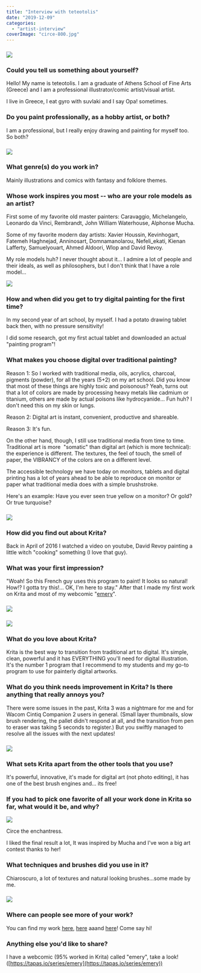 ```yaml
---
title: "Interview with teteotolis"
date: "2019-12-09"
categories: 
  - "artist-interview"
coverImage: "circe-800.jpg"
---
```


### ![](../images/fruit-pool-800.jpg)

### Could you tell us something about yourself?

Hello! My name is teteotolis. I am a graduate of Athens School of Fine Arts (Greece) and I am a professional illustrator/comic artist/visual artist.

I live in Greece, I eat gyro with suvlaki and I say Opa! sometimes.

### Do you paint professionally, as a hobby artist, or both?

I am a professional, but I really enjoy drawing and painting for myself too. So both?

### ![](../images/thor-800.jpg)

### What genre(s) do you work in?

Mainly illustrations and comics with fantasy and folklore themes.

### Whose work inspires you most -- who are your role models as an artist?

First some of my favorite old master painters: Caravaggio, Michelangelo, Leonardo da Vinci, Rembrandt, John William Waterhouse, Alphonse Mucha.

Some of my favorite modern day artists: Xavier Houssin, Kevinhogart, Fatemeh Haghnejad, Anninosart, Domnamanolarou, Nefeli\_ekati, Kienan Lafferty, Samuelyouart, Ahmed Aldoori, Wlop and David Revoy.

My role models huh? I never thought about it... I admire a lot of people and their ideals, as well as philosophers, but I don't think that I have a role model...

![](../images/rabbit-800.jpg)

### How and when did you get to try digital painting for the first time?

In my second year of art school, by myself. I had a potato drawing tablet back then, with no pressure sensitivity!

I did some research, got my first actual tablet and downloaded an actual "painting program"!

### What makes you choose digital over traditional painting?

Reason 1: So I worked with traditional media, oils, acrylics, charcoal, pigments (powder), for all the years (5+2) on my art school. Did you know that most of these things are highly toxic and poisonous? Yeah, turns out that a lot of colors are made by processing heavy metals like cadmium or titanium, others are made by actual poisons like hydrocyanide... Fun huh? I don't need this on my skin or lungs.

Reason 2: Digital art is instant, convenient, productive and shareable.

Reason 3: It's fun.

On the other hand, though, I still use traditional media from time to time. Traditional art is more  "somatic" than digital art (which is more technical): the experience is different. The textures, the feel of touch, the smell of paper, the VIBRANCY of the colors are on a different level.

The accessible technology we have today on monitors, tablets and digital printing has a lot of years ahead to be able to reproduce on monitor or paper what traditional media does with a simple brushstroke.

Here's an example: Have you ever seen true yellow on a monitor? Or gold? Or true turquoise?

### ![](../images/night-800.jpg)

### How did you find out about Krita?

Back in April of 2016 I watched a video on youtube, David Revoy painting a little witch "cooking" something (I love that guy).

### What was your first impression?

"Woah! So this French guy uses this program to paint! It looks so natural! How!? I gotta try this!... OK, I'm here to stay." After that I made my first work on Krita and most of my webcomic "[emery](https://tapas.io/series/emery)".

### ![](../images/emery1-800.jpg)

### ![](../images/emery2.jpg)

### What do you love about Krita?

Krita is the best way to transition from traditional art to digital. It's simple, clean, powerful and it has EVERYTHING you'll need for digital illustration. It's the number 1 program that I recommend to my students and my go-to program to use for painterly digital artworks.

### What do you think needs improvement in Krita? Is there anything that really annoys you?

There were some issues in the past, Krita 3 was a nightmare for me and for Wacom Cintiq Companion 2 users in general. (Small layer thumbnails, slow brush rendering, the pallet didn't respond at all, and the transition from pen to eraser was taking 5 seconds to register.) But you swiftly managed to resolve all the issues with the next updates!

### ![](../images/airspirit-800.jpg)

### What sets Krita apart from the other tools that you use?

It's powerful, innovative, it's made for digital art (not photo editing), it has one of the best brush engines and... its free!

### If you had to pick one favorite of all your work done in Krita so far, what would it be, and why?

![](../images/circe-800.jpg)

Circe the enchantress.

I liked the final result a lot, It was inspired by Mucha and I've won a big art contest thanks to her!

### What techniques and brushes did you use in it?

Chiaroscuro, a lot of textures and natural looking brushes...some made by me.

### ![](../images/bitch-800.jpg)

### Where can people see more of your work?

You can find my work [here](https://www.instagram.com/teteotolis_arts/), [here](https://twitter.com/teteotolishttps://www.artstation.com/teteotolishttps://) aaand [here](https://teteotolis.com)! Come say hi!

### Anything else you'd like to share?

I have a webcomic (95% worked in Krita) called "emery", take a look! ([https://tapas.io/series/emery](https://tapas.io/series/emery))
